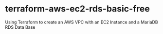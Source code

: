 # terraform-aws-ec2-rds-basic-free
Using Terraform to create an AWS VPC with an EC2 Instance and a MariaDB RDS Data Base
